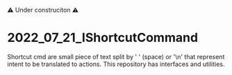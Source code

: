 ⚠️ Under construciton ⚠️
# 2022_07_21_IShortcutCommand
Shortcut cmd are small piece of text split by ' ' (space) or '\n' that represent intent to be translated to actions. This repository has interfaces and utilities.
